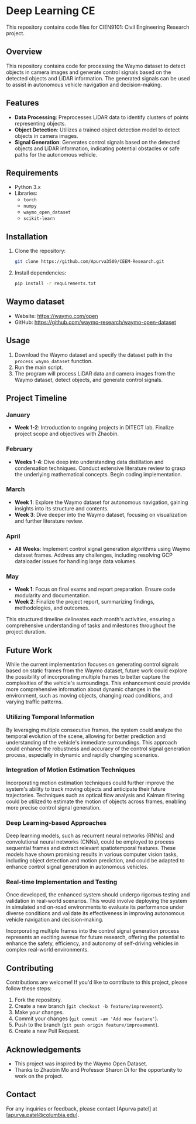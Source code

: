 # Deep Learning CE

This repository contains code files for CIEN9101: Civil Engineering Research project.

## Overview

This repository contains code for processing the Waymo dataset to detect objects in camera images and generate control signals based on the detected objects and LiDAR information. The generated signals can be used to assist in autonomous vehicle navigation and decision-making.

## Features

- **Data Processing**: Preprocesses LiDAR data to identify clusters of points representing objects.
- **Object Detection**: Utilizes a trained object detection model to detect objects in camera images.
- **Signal Generation**: Generates control signals based on the detected objects and LiDAR information, indicating potential obstacles or safe paths for the autonomous vehicle.

## Requirements

- Python 3.x
- Libraries:
  - `torch`
  - `numpy`
  - `waymo_open_dataset`
  - `scikit-learn`

## Installation

1. Clone the repository:

    ```bash
    git clone https://github.com/Apurva3509/CEEM-Research.git
    ```

2. Install dependencies:

    ```bash
    pip install -r requirements.txt
    ```

## Waymo dataset
- Website: https://waymo.com/open
- GitHub: https://github.com/waymo-research/waymo-open-dataset


## Usage

1. Download the Waymo dataset and specify the dataset path in the `process_waymo_dataset` function.
2. Run the main script.
3. The program will process LiDAR data and camera images from the Waymo dataset, detect objects, and generate control signals.


## Project Timeline

### January

- **Week 1-2**: Introduction to ongoing projects in DITECT lab. Finalize project scope and objectives with Zhaobin.

### February

- **Weeks 1-4**: Dive deep into understanding data distillation and condensation techniques. Conduct extensive literature review to grasp the underlying mathematical concepts. Begin coding implementation.

### March

- **Week 1**: Explore the Waymo dataset for autonomous navigation, gaining insights into its structure and contents.
- **Week 3**: Dive deeper into the Waymo dataset, focusing on visualization and further literature review. 

### April

- **All Weeks**: Implement control signal generation algorithms using Waymo dataset frames. Address any challenges, including resolving GCP dataloader issues for handling large data volumes.

### May

- **Week 1**: Focus on final exams and report preparation. Ensure code modularity and documentation.
- **Week 2**: Finalize the project report, summarizing findings, methodologies, and outcomes.

This structured timeline delineates each month's activities, ensuring a comprehensive understanding of tasks and milestones throughout the project duration.


## Future Work

While the current implementation focuses on generating control signals based on static frames from the Waymo dataset, future work could explore the possibility of incorporating multiple frames to better capture the complexities of the vehicle's surroundings. This enhancement could provide more comprehensive information about dynamic changes in the environment, such as moving objects, changing road conditions, and varying traffic patterns.

### Utilizing Temporal Information

By leveraging multiple consecutive frames, the system could analyze the temporal evolution of the scene, allowing for better prediction and understanding of the vehicle's immediate surroundings. This approach could enhance the robustness and accuracy of the control signal generation process, especially in dynamic and rapidly changing scenarios.

### Integration of Motion Estimation Techniques

Incorporating motion estimation techniques could further improve the system's ability to track moving objects and anticipate their future trajectories. Techniques such as optical flow analysis and Kalman filtering could be utilized to estimate the motion of objects across frames, enabling more precise control signal generation.

### Deep Learning-based Approaches

Deep learning models, such as recurrent neural networks (RNNs) and convolutional neural networks (CNNs), could be employed to process sequential frames and extract relevant spatiotemporal features. These models have shown promising results in various computer vision tasks, including object detection and motion prediction, and could be adapted to enhance control signal generation in autonomous vehicles.

### Real-time Implementation and Testing

Once developed, the enhanced system should undergo rigorous testing and validation in real-world scenarios. This would involve deploying the system in simulated and on-road environments to evaluate its performance under diverse conditions and validate its effectiveness in improving autonomous vehicle navigation and decision-making.

Incorporating multiple frames into the control signal generation process represents an exciting avenue for future research, offering the potential to enhance the safety, efficiency, and autonomy of self-driving vehicles in complex real-world environments.




## Contributing

Contributions are welcome! If you'd like to contribute to this project, please follow these steps:

1. Fork the repository.
2. Create a new branch (`git checkout -b feature/improvement`).
3. Make your changes.
4. Commit your changes (`git commit -am 'Add new feature'`).
5. Push to the branch (`git push origin feature/improvement`).
6. Create a new Pull Request.


## Acknowledgements

- This project was inspired by the Waymo Open Dataset.
- Thanks to Zhaobin Mo and Professor Sharon Di for the opportunity to work on the project.

## Contact

For any inquiries or feedback, please contact [Apurva patel] at [apurva.patel@columbia.edu].
